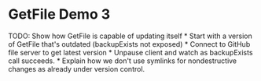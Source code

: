 # GetFile Demo 3
TODO: Show how GetFile is capable of updating itself
	* Start with a version of GetFile that's outdated (backupExists not exposed)
	* Connect to GitHub file server to get latest version
	* Unpause client and watch as backupExists call succeeds.
	* Explain how we don't use symlinks for nondestructive changes as already
	  under version control.

